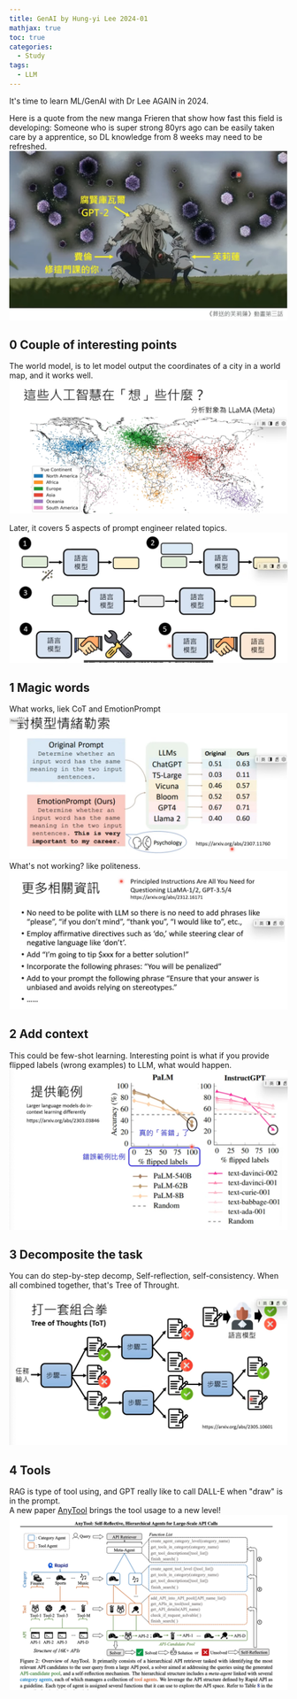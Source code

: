 ```yaml
---
title: GenAI by Hung-yi Lee 2024-01
mathjax: true
toc: true
categories:
  - Study
tags:
  - LLM
---
```


It's time to learn ML/GenAI with Dr Lee AGAIN in 2024.  

Here is a quote from the new manga Frieren that show how fast this field is developing: Someone who is super strong 80yrs ago can be easily taken care by a apprentice, so DL knowledge from 8 weeks may need to be refreshed.   
![Alt text](/assets/images/2024/24-03-10-Lee2024-01_files/frieren.png)

## 0 Couple of interesting points
The world model, is to let model output the coordinates of a city in a world map, and it works well.  
![Alt text](/assets/images/2024/24-03-10-Lee2024-01_files/world.png)

Later, it covers 5 aspects of prompt engineer related topics.  
![Alt text](/assets/images/2024/24-03-10-Lee2024-01_files/5.png)  

## 1 Magic words
What works, liek CoT and EmotionPrompt   
![Alt text](/assets/images/2024/24-03-10-Lee2024-01_files/emotion.png)  
What's not working? like politeness.  
![Alt text](/assets/images/2024/24-03-10-Lee2024-01_files/polite.png)


## 2 Add context
This could be few-shot learning. Interesting point is what if you provide flipped labels (wrong examples) to LLM, what would happen.  
![Alt text](/assets/images/2024/24-03-10-Lee2024-01_files/flipped.png)


## 3 Decomposite the task
You can do step-by-step decomp, Self-reflection, self-consistency. When all combined together, that's Tree of Throught.  
![Alt text](/assets/images/2024/24-03-10-Lee2024-01_files/tot.png)

## 4 Tools
RAG is type of tool using, and GPT really like to call DALL-E when "draw" is in the prompt.  
A new paper [AnyTool](https://arxiv.org/abs/2402.04253) brings the tool usage to a new level!  
![Alt text](/assets/images/2024/24-03-10-Lee2024-01_files/anytool.png)
